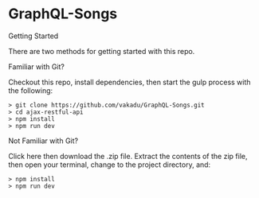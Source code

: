 # GraphQL-Songs

Getting Started

There are two methods for getting started with this repo.

Familiar with Git?

Checkout this repo, install dependencies, then start the gulp process with the following:

```
> git clone https://github.com/vakadu/GraphQL-Songs.git
> cd ajax-restful-api
> npm install
> npm run dev
```

Not Familiar with Git?

Click here then download the .zip file. Extract the contents of the zip file, then open your terminal, change to the project directory, and:

```
> npm install
> npm run dev
```

